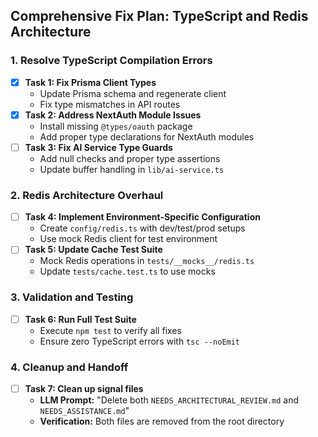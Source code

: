 ## Comprehensive Fix Plan: TypeScript and Redis Architecture

### 1. Resolve TypeScript Compilation Errors
- [x] **Task 1: Fix Prisma Client Types**
  - Update Prisma schema and regenerate client
  - Fix type mismatches in API routes
- [x] **Task 2: Address NextAuth Module Issues**
  - Install missing `@types/oauth` package
  - Add proper type declarations for NextAuth modules
- [ ] **Task 3: Fix AI Service Type Guards**
  - Add null checks and proper type assertions
  - Update buffer handling in `lib/ai-service.ts`

### 2. Redis Architecture Overhaul
- [ ] **Task 4: Implement Environment-Specific Configuration**
  - Create `config/redis.ts` with dev/test/prod setups
  - Use mock Redis client for test environment
- [ ] **Task 5: Update Cache Test Suite**
  - Mock Redis operations in `tests/__mocks__/redis.ts`
  - Update `tests/cache.test.ts` to use mocks

### 3. Validation and Testing
- [ ] **Task 6: Run Full Test Suite**
  - Execute `npm test` to verify all fixes
  - Ensure zero TypeScript errors with `tsc --noEmit`

### 4. Cleanup and Handoff
- [ ] **Task 7: Clean up signal files**
  - **LLM Prompt:** "Delete both `NEEDS_ARCHITECTURAL_REVIEW.md` and `NEEDS_ASSISTANCE.md`"
  - **Verification:** Both files are removed from the root directory